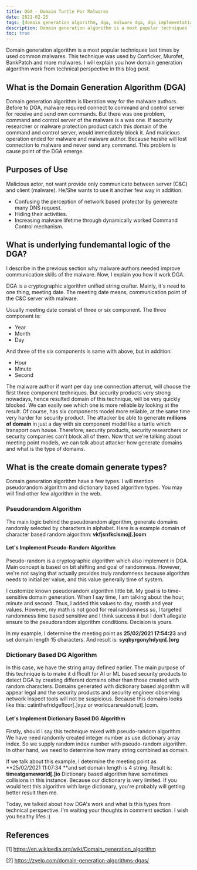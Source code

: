 ```yaml
---
title: DGA - Domain Turtle For Malwares
date: 2021-02-25
tags: [domain generation algorithm, dga, malware dga, dga implementation, what is the dga, pseudrandom generation algorithm, pseudorandom dga, dictionary based dga]
description: Domain generation algorithm is a most popular techniques last times by used common malwares. I explained this technique from technical perpective.
toc: true
---
```


Domain generation algorithm is a most popular techniques last times by used common malwares. This technique was used by Conficker, Murofet, BankPatch and more malwares. I will explain you how domain generation algorithm work from technical perspective in this blog post.

## What is the Domain Generation Algorithm (DGA)

Domain generation algorithm is liberation way for the malware authors. Before to DGA, malware required connect to command and control server for receive and send own commands. But there was one problem, command and control server of the malware is a was one. If security researcher or malware protection product catch this domain of the command and control server, would immediately block it. And malicious operation ended for malware and malware author. Because he/she will lost connection to malware and never send any command. This problem is cause point of the DGA emerge.

## Purposes of Use

Malicious actor, not want provide only communicate between server (C&C) and client (malware). He/She wants to use it another few way in addition. 

- Confusing the perception of network based protector by genereate many DNS request.
- Hiding their activities.
- Increasing malware lifetime through dynamically worked Command Control mechanism. 

## What is underlying fundemantal logic of the DGA?

I describe in the previous section why malware authors needed improve communication skills of the malware. Now, I explain you how it work DGA.

DGA is a cryptographic algorithm unified string crafter. Mainly, it's need to one thing, meeting date. The meeting date means, communication point of the C&C server with malware. 

Usually meeting date consist of three or six component. The three component is: 

- Year 
- Month
- Day

And three of the six components is same with above, but in addition:

- Hour
- Minute
- Second

The malware author if want per day one connection attempt, will choose the first three component techniques. But security products very strong nowadays, hence resulted domain of this technique, will be very quickly blocked. We can easily see which one is more reliable by looking at the result. Of course, has six components model more reliable, at the same time very harder for security product. The attacker be able to generate **millions of domain** in just a day with six component model like a turtle which transport own house. Therefore; security products, security researchers or security companies can't block all of them. Now that we're talking about meeting point models, we can talk about attacker how generate domains and what is the type of domains. 

## What is the create domain generate types?

Domain generation algorithm have a few types. I will mention pseudorandom algorithm and dictionary based algorithm types. You may will find other few algorithm in the web.

### Pseudorandom Algorithm

The main logic behind the pseudorandom algorithm, generate domains randomly selected by characters in alphabet. Here is a example domain of character based random algorithm: **vkfjsnfkclsmoj[.]com**

#### Let's Implement Pseudo-Random Algorithm

Pseudo-random is a cryptographic algorithm which also implement in DGA. Main concept is based on bit shifting and goal of randomness. However, we're not saying that actually provides truly randomness because algorithm needs to initializer value, and this value generally time of system.

<script src="https://gist.github.com/fatihsnsy/5c3b591250c820aef5d2dbba958b584a.js"></script>

I customize known pseudorandom algorithm little bit. My goal is to time-sensitive domain generation. When I say time, I am talking about the hour, minute and second. Thus, I added this values to day, month and year values. However, my math is not good for real randomness so, I targeted randomness time based sensitive and I think success it but I don't allegate ensure to the pseudorandom algorithm conditions. Decision is yours. 

In my example, I determine the meeting point as **25/02/2021 17:54:23** and set domain length 15 characters. And result is: **syqbyrgonyhdyqn[.]org**

### Dictionary Based DG Algorithm

In this case, we have the string array defined earlier. The main purpose of this technique is to make it difficult for AI or ML based security products to detect DGA by creating different domains other than those created with random characters. Domains generated with dictionary based algorithm will appear legal and the security products and security engineer observing network inspect tools will not be suspicious. Because this domains looks like this: catinthefridgefloor[.]xyz or worldcarsrealdonut[.]com.

#### Let's Implement Dictionary Based DG Algorithm

Firstly, should I say this technique mixed with pseudo-random algorithm. We have need randomly created integer number as use dictionary array index. So we supply random index number with pseudo-random algorithm. In other hand, we need to determine how many string combined as domain. 

<script src="https://gist.github.com/fatihsnsy/8074b79538ca7dbac5479dbdc4934858.js"></script>

If we talk about this example, I determine the meeting point as **25/02/2021 11:07:34 **and set domain length is 4 string. Result is: **timeatgameworld[.]io**
Dictionary based algorithm have sometimes collisions in this instance. Because our dictionary is very limited. If you would test this algorithm with large dictionary, you're probably will getting better result then me.

Today, we talked about how DGA's work and what is this types from technical perspective. I'm waiting your thoughts in comment section. I wish you healthy lifes :) 

## References

[1] https://en.wikipedia.org/wiki/Domain_generation_algorithm

[2] https://zvelo.com/domain-generation-algorithms-dgas/